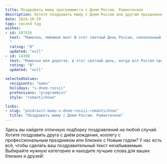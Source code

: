 ```yaml
---
title: Поздравить маму программиста с Днем России. Романтичное
description: Хотите поздравить маму с Днем России или другим праздником? Наш ИИ создаст незабываемое поздравление, а вы обязательно выделитесь среди других.  
date: 2024-10-29
tags: second tag
wishes:
- id: 107416
  text: "Мамочка, любимая моя! В этот светлый День России, наполненный гордостью за нашу страну и любовью к её просторам, я хочу сказать тебе, что ты – моя самая большая гордость и самое дорогое сокровище.  Твоя любовь – это программа, которая запускает в моей душе самые прекрасные процессы, создавая мир, полный света и тепла.  Пусть небо над нами всегда будет ясным, а сердце твоё — спокойным и радостным. С праздником, родная!
  "
  rating: "0"
  updated: "null"
- id: 14390
  text: "Мамочка моя дорогая, в этот светлый день, когда вся Россия празднует свой великий праздник, я хочу поздравить тебя с Днем России! Ты всегда была для меня примером силы, любви и мудрости. Как программист, я знаю, что мир полон сложных алгоритмов и кодов, но твоя любовь и поддержка всегда помогали мне находить правильные решения. Пусть этот день принесет тебе столько же радости и счастья, сколько ты дарила мне на протяжении всей жизни. С Днем России, мамочка! Ты – мое самое большое счастье!"
  rating: "0"
  updated: "null"

selectedValues:
  recipients: "mamu"
  holidays: "s-dnem-rossii"
  professions: "programmist"
  style: "romantichnoe"

links:
- slug: "pozdravit-mamu-s-dnem-rossii-romantichnoe"
  title: "Поздравить маму с Днем России. Романтичное"
---
```


Здесь вы найдете отличную подборку поздравлений на любой случай.
Хотите поздравить друга с днём рождения, коллегу с профессиональным праздником или близких с Новым годом? У нас есть всё, чтобы сделать ваш поздравительный текст незабываемым. Выбирайте нужную категорию и находите лучшие слова для ваших близких и друзей!
